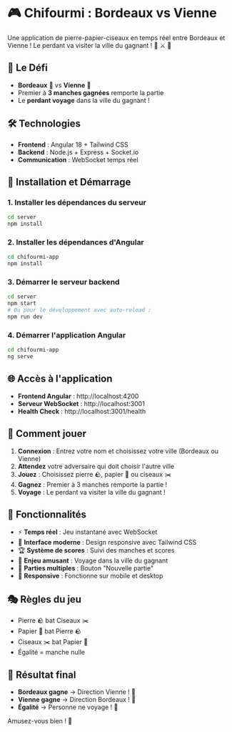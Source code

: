 # 🎮 Chifourmi : Bordeaux vs Vienne

Une application de pierre-papier-ciseaux en temps réel entre Bordeaux et Vienne ! Le perdant va visiter la ville du gagnant ! 🍷 ⚔️ 🎼

## 🎯 Le Défi

- **Bordeaux** 🍷 vs **Vienne** 🎼
- Premier à **3 manches gagnées** remporte la partie
- Le **perdant voyage** dans la ville du gagnant !

## 🛠️ Technologies

- **Frontend** : Angular 18 + Tailwind CSS
- **Backend** : Node.js + Express + Socket.io
- **Communication** : WebSocket temps réel

## 🚀 Installation et Démarrage

### 1. Installer les dépendances du serveur
```bash
cd server
npm install
```

### 2. Installer les dépendances d'Angular
```bash
cd chifourmi-app
npm install
```

### 3. Démarrer le serveur backend
```bash
cd server
npm start
# Ou pour le développement avec auto-reload :
npm run dev
```

### 4. Démarrer l'application Angular
```bash
cd chifourmi-app
ng serve
```

## 🌐 Accès à l'application

- **Frontend Angular** : http://localhost:4200
- **Serveur WebSocket** : http://localhost:3001
- **Health Check** : http://localhost:3001/health

## 🎯 Comment jouer

1. **Connexion** : Entrez votre nom et choisissez votre ville (Bordeaux ou Vienne)
2. **Attendez** votre adversaire qui doit choisir l'autre ville
3. **Jouez** : Choisissez pierre 🪨, papier 📄 ou ciseaux ✂️
4. **Gagnez** : Premier à 3 manches remporte la partie !
5. **Voyage** : Le perdant va visiter la ville du gagnant ! 

## 🎨 Fonctionnalités

- ⚡ **Temps réel** : Jeu instantané avec WebSocket
- 🎨 **Interface moderne** : Design responsive avec Tailwind CSS
- 🏆 **Système de scores** : Suivi des manches et scores
- 🎯 **Enjeu amusant** : Voyage dans la ville du gagnant
- 🔄 **Parties multiples** : Bouton "Nouvelle partie"
- 📱 **Responsive** : Fonctionne sur mobile et desktop

## 🎭 Règles du jeu

- Pierre 🪨 bat Ciseaux ✂️
- Papier 📄 bat Pierre 🪨  
- Ciseaux ✂️ bat Papier 📄
- Égalité = manche nulle

## 🎊 Résultat final

- **Bordeaux gagne** → Direction Vienne ! 🎼
- **Vienne gagne** → Direction Bordeaux ! 🍷
- **Égalité** → Personne ne voyage ! 🤝

Amusez-vous bien ! 🎉 